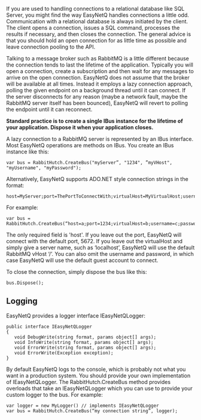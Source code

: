 If you are used to handling connections to a relational database like SQL Server, you might find the way EasyNetQ handles connections a little odd. Communication with a relational database is always initiated by the client. The client opens a connection, issues a SQL command, processes the results if necessary, and then closes the connection. The general advice is that you should hold an open connection for as little time as possible and leave connection pooling to the API. 

Talking to a message broker such as RabbitMQ is a little different because the connection tends to last the lifetime of the application. Typically you will open a connection, create a subscription and then wait for any messages to arrive on the open connection. EasyNetQ does not assume that the broker will be available at all times. Instead it employs a lazy connection approach, polling the given endpoint on a background thread until it can connect. If the server disconnects for any reason (maybe a network fault, maybe the RabbitMQ server itself has been bounced), EasyNetQ will revert to polling the endpoint until it can reconnect.

**Standard practice is to create a single IBus instance for the lifetime of your application. Dispose it when your application closes.**

A lazy connection to a RabbitMQ server is represented by an IBus interface. Most EasyNetQ operations are methods on IBus. You create an IBus instance like this:

    var bus = RabbitHutch.CreateBus("myServer”, "1234", ”myVHost", "myUsername", "myPassword");

Alternatively, EasyNetQ supports ADO.NET style connection strings in the format:

    host=MyServer;port=ThePortToConnectWith;virtualHost=MyVirtualHost;username=MyUsername;password=MyPassword

For example:

    var bus = RabbitHutch.CreateBus(“host=a;port=1234;virtualHost=b;username=c;password=d”);

The only required field is 'host'. If you leave out the port, EasyNetQ will connect with the default port, 5672. If you leave out the virtualHost and simply give a server name, such as ‘localhost’, EasyNetQ will use the default RabbitMQ vHost ‘/’. You can also omit the username and password, in which case EasyNetQ will use the default guest account to connect.

To close the connection, simply dispose the bus like this:

    bus.Dispose();

## Logging

EasyNetQ provides a logger interface IEasyNetQLogger:

    public interface IEasyNetQLogger
    {
       void DebugWrite(string format, params object[] args);
       void InfoWrite(string format, params object[] args);
       void ErrorWrite(string format, params object[] args);
       void ErrorWrite(Exception exception);
    }

By default EasyNetQ logs to the console, which is probably not what you want in a production system. You should provide your own implementation of IEasyNetQLogger. The RabbitHutch.CreateBus method provides overloads that take an IEasyNetQLogger which you can use to provide your custom logger to the bus. For example:

    var logger = new MyLogger() // implements IEasyNetQLogger
    var bus = RabbitHutch.CreateBus(“my connection string”, logger);